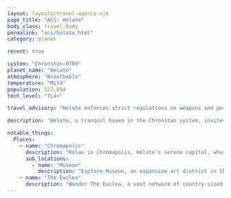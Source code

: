 ```yaml
---
layout: layouts/travel-agency.njk
page_title: "ACS: Helate"
body_class: travel-body
permalink: "acs/helate.html"
category: planet

recent: true

system: "Chronstan-0709"
planet_name: "Helate"
atmosphere: "Breathable"
temperature: "Mild"
population: 527,894
tech_level: "TL4+"

travel_advisory: "Helate enforces strict regulations on weapons and personal armor to maintain its peaceful environment. Visitors must surrender such items upon arrival for a safe and serene stay."

description: "Helate, a tranquil haven in the Chronstan system, invites travelers to a world of effortless bliss. With advanced automation ensuring abundance, its small population enjoys a life of leisure amid pristine gardens and innovative biomes. From the artistic wonders of Chromapolis to the serene expanses of The Euclea, Helate offers a utopia of peace and passion. Whether pursuing creative endeavors or simply unwinding in perfect harmony, your journey to Helate promises profound wonder."

notable_things:
  Places:
    - name: "Chromapolis"
      description: "Relax in Chromapolis, Helate’s serene capital, where life unfolds in perfect harmony. Stroll through manicured gardens and enjoy the freedom of a world where every need is met, offering a tranquil escape from the sector’s hustle."
      sub_locations:
        - name: "Museon"
          description: "Explore Museon, an expansive art district in Chromapolis where creativity flourishes. Admire stunning sculptures, attend experimental performances, and immerse yourself in Helate’s vibrant artistic scene."
    - name: "The Euclea"
      description: "Wander The Euclea, a vast network of country-sized biomes mimicking diverse natural environments. Choose your ideal landscape for a personal retreat, maintained flawlessly for ultimate relaxation and exploration."
---
```

